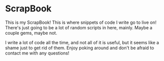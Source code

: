 # ScrapBook

This is my ScrapBook!  This is where snippets of code I write go to live on!  There's just going to be a lot of random scripts in here, mainly.  Maybe a couple gems, maybe not.

I write a lot of code all the time, and not all of it is useful, but it seems like a shame just to get rid of them.  Enjoy poking around and don't be afraid to contact me with any questions!
